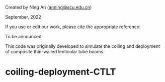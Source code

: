 Created by Ning An (anning@scu.edu.cn)

September, 2022

If you use or edit our work, please cite the appropriate reference:

To be announced.

This code was originally developed to simulate the coiling and deployment of composite thin-walled lenticular tube booms.

# coiling-deployment-CTLT
